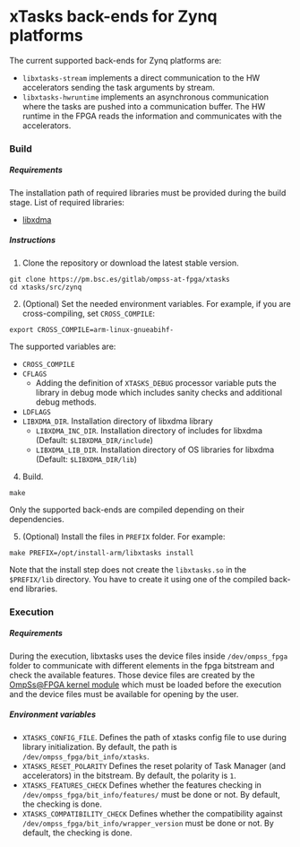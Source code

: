 # xTasks back-ends for Zynq platforms

The current supported back-ends for Zynq platforms are:
 - `libxtasks-stream` implements a direct communication to the HW accelerators sending the task arguments by stream.
 - `libxtasks-hwruntime` implements an asynchronous communication where the tasks are pushed into a communication buffer. The HW runtime in the FPGA reads the information and communicates with the accelerators.

### Build

##### Requirements

The installation path of required libraries must be provided during the build stage.
List of required libraries:
 - [libxdma](https://pm.bsc.es/gitlab/ompss-at-fpga/xdma)

##### Instructions

1. Clone the repository or download the latest stable version.
```
git clone https://pm.bsc.es/gitlab/ompss-at-fpga/xtasks
cd xtasks/src/zynq
```

2. (Optional) Set the needed environment variables. For example, if you are cross-compiling, set `CROSS_COMPILE`:
```
export CROSS_COMPILE=arm-linux-gnueabihf-
```
The supported variables are:
 - `CROSS_COMPILE`
 - `CFLAGS`
    - Adding the definition of `XTASKS_DEBUG` processor variable puts the library in debug mode which includes sanity checks and additional debug methods.
 - `LDFLAGS`
 - `LIBXDMA_DIR`. Installation directory of libxdma library
    - `LIBXDMA_INC_DIR`. Installation directory of includes for libxdma (Default: `$LIBXDMA_DIR/include`)
    - `LIBXDMA_LIB_DIR`. Installation directory of OS libraries for libxdma (Default: `$LIBXDMA_DIR/lib`)

4. Build.
```
make
```
Only the supported back-ends are compiled depending on their dependencies.

5. (Optional) Install the files in `PREFIX` folder. For example:
```
make PREFIX=/opt/install-arm/libxtasks install
```
Note that the install step does not create the `libxtasks.so` in the `$PREFIX/lib` directory. You have to create it using one of the compiled back-end libraries.

### Execution

##### Requirements

During the execution, libxtasks uses the device files inside `/dev/ompss_fpga` folder to communicate with different elements in the fpga bitstream and check the available features.
Those device files are created by the [OmpSs@FPGA kernel module](https://pm.bsc.es/gitlab/ompss-at-fpga/ompss-at-fpga-kernel-module) which must be loaded before the execution and the device files must be available for opening by the user.

##### Environment variables

 - `XTASKS_CONFIG_FILE`. Defines the path of xtasks config file to use during library initialization. By default, the path is `/dev/ompss_fpga/bit_info/xtasks`.
 - `XTASKS_RESET_POLARITY` Defines the reset polarity of Task Manager (and accelerators) in the bitstream. By default, the polarity is `1`.
 - `XTASKS_FEATURES_CHECK` Defines whether the features checking in `/dev/ompss_fpga/bit_info/features/` must be done or not. By default, the checking is done.
 - `XTASKS_COMPATIBILITY_CHECK` Defines whether the compatibility against `/dev/ompss_fpga/bit_info/wrapper_version` must be done or not. By default, the checking is done.

